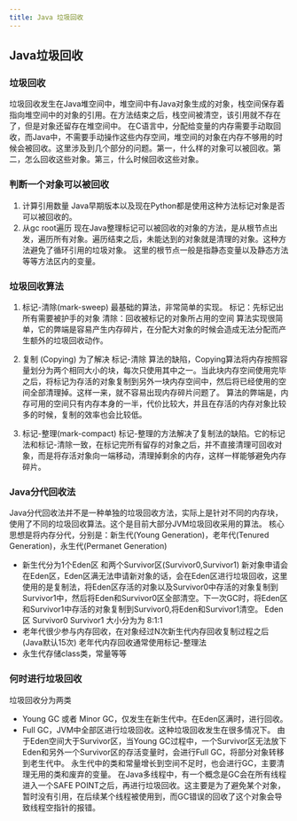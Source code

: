 ```yaml
---
title: Java 垃圾回收
---
```


## Java垃圾回收

### 垃圾回收
垃圾回收发生在Java堆空间中，堆空间中有Java对象生成的对象，栈空间保存着指向堆空间中的对象的引用。在方法结束之后，栈空间被清空，该引用就不存在了，但是对象还留存在堆空间中。
在C语言中，分配给变量的内存需要手动取回收，而Java中，不需要手动操作这些内存空间，堆空间的对象在内存不够用的时候会被回收。这里涉及到几个部分的问题。第一，什么样的对象可以被回收。第二，怎么回收这些对象。第三，什么时候回收这些对象。

### 判断一个对象可以被回收
1. 计算引用数量
Java早期版本以及现在Python都是使用这种方法标记对象是否可以被回收的。
2. 从gc root遍历
现在Java整理标记可以被回收的对象的方法，是从根节点出发，遍历所有对象。遍历结束之后，未能达到的对象就是清理的对象。这种方法避免了循环引用的垃圾对象。
这里的根节点一般是指静态变量以及静态方法等等方法区内的变量。

### 垃圾回收算法
1. 标记-清除(mark-sweep)
最基础的算法，非常简单的实现。
标记：先标记出所有需要被护手的对象
清除：回收被标记的对象所占用的空间
算法实现很简单，它的弊端是容易产生内存碎片，在分配大对象的时候会造成无法分配而产生额外的垃圾回收动作。

2. 复制 (Copying)
为了解决 标记-清除 算法的缺陷，Copying算法将内存按照容量划分为两个相同大小的块，每次只使用其中之一。当此块内存空间使用完毕之后，将标记为存活的对象复制到另外一块内存空间中，然后将已经使用的空间全部清理掉。这样一来，就不容易出现内存碎片问题了。
算法的弊端是，内存可用的空间只有内存本身的一半，代价比较大，并且在存活的内存对象比较多的时候，复制的效率也会比较低。

3. 标记-整理(mark-compact)
标记-整理的方法解决了复制法的缺陷。它的标记法和标记-清除一致，在标记完所有留存的对象之后，并不直接清理可回收对象，而是将存活对象向一端移动，清理掉剩余的内存，这样一样能够避免内存碎片。

### Java分代回收法
Java分代回收法并不是一种单独的垃圾回收方法，实际上是针对不同的内存块，使用了不同的垃圾回收算法。这个是目前大部分JVM垃圾回收采用的算法。
核心思想是将内存分代，分别是：新生代(Young Generation)，老年代(Tenured Generation)，永生代(Permanet Generation)
* 新生代分为1个Eden区 和两个Survivor区(Survivor0,Survivor1)
  新对象申请会在Eden区，Eden区满无法申请新对象的话，会在Eden区进行垃圾回收，这里使用的是复制法，将Eden区存活的对象以及Survivor0中存活的对象复制到Survivor1中，然后将Eden和Survivor0区全部清空。下一次GC时，将Eden区和Survivor1中存活的对象复制到Survivor0,将Eden和Survivor1清空。
  Eden区 Survivor0 Survivor1 大小分为为 8:1:1
* 老年代很少参与内存回收，在对象经过N次新生代内存回收复制过程之后(Java默认15次)
  老年代内存回收通常使用标记-整理法
* 永生代存储class类，常量等等

### 何时进行垃圾回收
垃圾回收分为两类
* Young GC 或者 Minor GC，仅发生在新生代中。在Eden区满时，进行回收。
* Full GC，JVM中全部区进行垃圾回收。这种垃圾回收发生在很多情况下。
  由于Eden空间大于Survivor区，当Young GC过程中，一个Survivor区无法放下Eden和另外一个Survivor区的存活变量时，会进行Full GC，将部分对象转移到老生代中。
  永生代中的类和常量增长到空间不足时，也会进行GC，主要清理无用的类和废弃的变量。
在Java多线程中，有一个概念是GC会在所有线程进入一个SAFE POINT之后，再进行垃圾回收。这主要是为了避免某个对象，暂时没有引用，在后续某个线程被使用到，而GC错误的回收了这个对象会导致线程空指针的报错。
